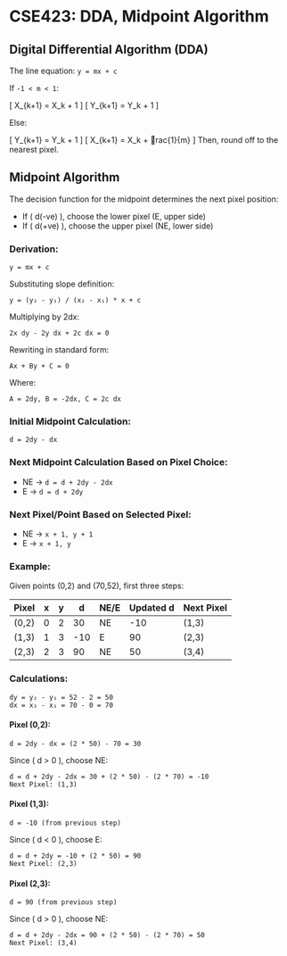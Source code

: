 # CSE423: DDA, Midpoint Algorithm

## Digital Differential Algorithm (DDA)
The line equation: `y = mx + c`

If `-1 < m < 1`:

\[ X_{k+1} = X_k + 1 \]
\[ Y_{k+1} = Y_k + 1 \]

Else:

\[ Y_{k+1} = Y_k + 1 \]
\[ X_{k+1} = X_k + rac{1}{m} \]
Then, round off to the nearest pixel.

## Midpoint Algorithm

The decision function for the midpoint determines the next pixel position:

- If \( d(-ve) \), choose the lower pixel (E, upper side)
- If \( d(+ve) \), choose the upper pixel (NE, lower side)

### Derivation:
```
y = mx + c
```
Substituting slope definition:
```
y = (y₂ - y₁) / (x₂ - x₁) * x + c
```
Multiplying by 2dx:
```
2x dy - 2y dx + 2c dx = 0
```
Rewriting in standard form:
```
Ax + By + C = 0
```
Where:
```
A = 2dy, B = -2dx, C = 2c dx
```

### Initial Midpoint Calculation:
```
d = 2dy - dx
```
### Next Midpoint Calculation Based on Pixel Choice:
- NE → `d = d + 2dy - 2dx`
- E → `d = d + 2dy`

### Next Pixel/Point Based on Selected Pixel:
- NE → `x + 1, y + 1`
- E → `x + 1, y`

### Example: 
Given points (0,2) and (70,52), first three steps:

| Pixel | x | y | d   | NE/E | Updated d | Next Pixel |
|--------|----|----|-----|------|------------|-------------|
| (0,2)  | 0  | 2  | 30  | NE   | -10       | (1,3)       |
| (1,3)  | 1  | 3  | -10 | E    | 90        | (2,3)       |
| (2,3)  | 2  | 3  | 90  | NE   | 50        | (3,4)       |

### Calculations:
```
dy = y₂ - y₁ = 52 - 2 = 50
dx = x₂ - x₁ = 70 - 0 = 70
```
#### Pixel (0,2):
```
d = 2dy - dx = (2 * 50) - 70 = 30
```
Since \( d > 0 \), choose NE:
```
d = d + 2dy - 2dx = 30 + (2 * 50) - (2 * 70) = -10
Next Pixel: (1,3)
```
#### Pixel (1,3):
```
d = -10 (from previous step)
```
Since \( d < 0 \), choose E:
```
d = d + 2dy = -10 + (2 * 50) = 90
Next Pixel: (2,3)
```
#### Pixel (2,3):
```
d = 90 (from previous step)
```
Since \( d > 0 \), choose NE:
```
d = d + 2dy - 2dx = 90 + (2 * 50) - (2 * 70) = 50
Next Pixel: (3,4)
```
